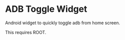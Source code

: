 ADB Toggle Widget
=================

Android widget to quickly toggle adb from home screen.

This requires ROOT.
